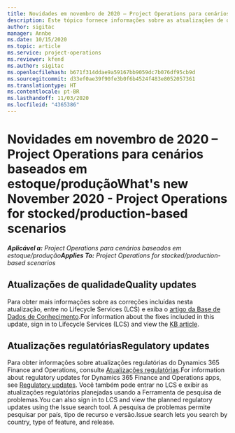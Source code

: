 ```yaml
---
title: Novidades em novembro de 2020 – Project Operations para cenários baseados em estoque/produção
description: Este tópico fornece informações sobre as atualizações de qualidade disponíveis na versão de novembro de 2020 do Project Operations para cenários baseados em estoque/produção.
author: sigitac
manager: Annbe
ms.date: 10/15/2020
ms.topic: article
ms.service: project-operations
ms.reviewer: kfend
ms.author: sigitac
ms.openlocfilehash: b671f314ddae9a59167bb9059dc7b076df95cb9d
ms.sourcegitcommit: d33ef0ae39f90fe3b0f6b4524f483e8052057361
ms.translationtype: HT
ms.contentlocale: pt-BR
ms.lasthandoff: 11/03/2020
ms.locfileid: "4365386"
---
```

# <a name="whats-new-november-2020---project-operations-for-stockedproduction-based-scenarios"></a><span data-ttu-id="e819f-103">Novidades em novembro de 2020 – Project Operations para cenários baseados em estoque/produção</span><span class="sxs-lookup"><span data-stu-id="e819f-103">What's new November 2020 - Project Operations for stocked/production-based scenarios</span></span>

<span data-ttu-id="e819f-104">_**Aplicável a:** Project Operations para cenários baseados em estoque/produção_</span><span class="sxs-lookup"><span data-stu-id="e819f-104">_**Applies To:** Project Operations for stocked/production-based scenarios_</span></span>

## <a name="quality-updates"></a><span data-ttu-id="e819f-105">Atualizações de qualidade</span><span class="sxs-lookup"><span data-stu-id="e819f-105">Quality updates</span></span>

<span data-ttu-id="e819f-106">Para obter mais informações sobre as correções incluídas nesta atualização, entre no Lifecycle Services (LCS) e exiba o [artigo da Base de Dados de Conhecimento](https://fix.lcs.dynamics.com/Issue/Details?bugId=488609&amp;dbType=3&amp;qc=8251e8e1d5e2386de850599926c1adc3fec8e2ba25308036d22cdfe0a1c28fc7).</span><span class="sxs-lookup"><span data-stu-id="e819f-106">For information about the fixes included in this update, sign in to Lifecycle Services (LCS) and view the [KB article](https://fix.lcs.dynamics.com/Issue/Details?bugId=488609&amp;dbType=3&amp;qc=8251e8e1d5e2386de850599926c1adc3fec8e2ba25308036d22cdfe0a1c28fc7).</span></span>

## <a name="regulatory-updates"></a><span data-ttu-id="e819f-107">Atualizações regulatórias</span><span class="sxs-lookup"><span data-stu-id="e819f-107">Regulatory updates</span></span>

<span data-ttu-id="e819f-108">Para obter informações sobre atualizações regulatórias do Dynamics 365 Finance and Operations, consulte [Atualizações regulatórias](https://docs.microsoft.com/dynamics365/finance/localizations/regulatory-updates).</span><span class="sxs-lookup"><span data-stu-id="e819f-108">For information about regulatory updates for Dynamics 365 Finance and Operations apps, see [Regulatory updates](https://docs.microsoft.com/dynamics365/finance/localizations/regulatory-updates).</span></span> <span data-ttu-id="e819f-109">Você também pode entrar no LCS e exibir as atualizações regulatórias planejadas usando a Ferramenta de pesquisa de problemas.</span><span class="sxs-lookup"><span data-stu-id="e819f-109">You can also sign in to LCS and view the planned regulatory updates using the Issue search tool.</span></span> <span data-ttu-id="e819f-110">A pesquisa de problemas permite pesquisar por país, tipo de recurso e versão.</span><span class="sxs-lookup"><span data-stu-id="e819f-110">Issue search lets you search by country, type of feature, and release.</span></span>

